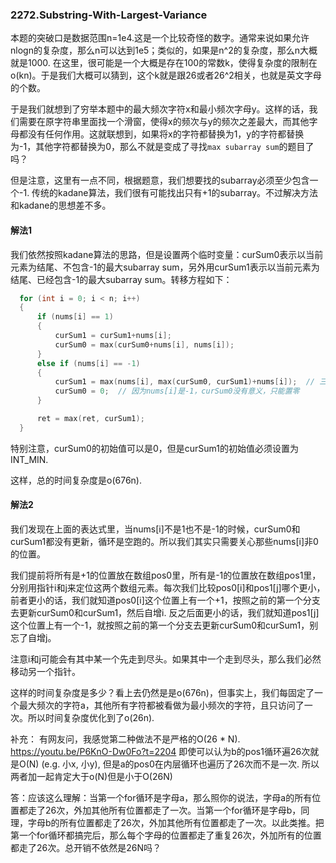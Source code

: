 ### 2272.Substring-With-Largest-Variance

本题的突破口是数据范围n=1e4.这是一个比较奇怪的数字。通常来说如果允许nlogn的复杂度，那么n可以达到1e5；类似的，如果是n^2的复杂度，那么n大概就是1000. 在这里，很可能是一个大概是存在100的常数k，使得复杂度的限制在o(kn)。于是我们大概可以猜到，这个k就是跟26或者26^2相关，也就是英文字母的个数。

于是我们就想到了穷举本题中的最大频次字符x和最小频次字母y。这样的话，我们需要在原字符串里面找一个滑窗，使得x的频次与y的频次之差最大，而其他字母都没有任何作用。这就联想到，如果将x的字符都替换为1，y的字符都替换为-1，其他字符都替换为0，那么不就是变成了寻找```max subarray sum```的题目了吗？

但是注意，这里有一点不同，根据题意，我们想要找的subarray必须至少包含一个-1. 传统的kadane算法，我们很有可能找出只有+1的subarray。不过解决方法和kadane的思想差不多。

#### 解法1
我们依然按照kadane算法的思路，但是设置两个临时变量：curSum0表示以当前元素为结尾、不包含-1的最大subarray sum，另外用curSum1表示以当前元素为结尾、已经包含-1的最大subarray sum。转移方程如下：
```cpp
  for (int i = 0; i < n; i++) 
  {
      if (nums[i] == 1)
      {
          curSum1 = curSum1+nums[i];
          curSum0 = max(curSum0+nums[i], nums[i]);                
      }
      else if (nums[i] == -1)
      {
          curSum1 = max(nums[i], max(curSum0, curSum1)+nums[i]);  // 三种情况可以转移到新的curSum1
          curSum0 = 0;  // 因为nums[i]是-1，curSum0没有意义，只能置零
      }

      ret = max(ret, curSum1);
  }
```
特别注意，curSum0的初始值可以是0，但是curSum1的初始值必须设置为INT_MIN.

这样，总的时间复杂度是o(676n).

#### 解法2
我们发现在上面的表达式里，当nums[i]不是1也不是-1的时候，curSum0和curSum1都没有更新，循环是空跑的。所以我们其实只需要关心那些nums[i]非0的位置。

我们提前将所有是+1的位置放在数组pos0里，所有是-1的位置放在数组pos1里，分别用指针i和j来定位这两个数组元素。每次我们比较pos0[i]和pos1[j]哪个更小，前者更小的话，我们就知道pos0[i]这个位置上有一个+1，按照之前的第一个分支去更新curSum0和curSum1，然后自增i. 反之后面更小的话，我们就知道pos1[j]这个位置上有一个-1，就按照之前的第一个分支去更新curSum0和curSum1，别忘了自增j。

注意i和j可能会有其中某一个先走到尽头。如果其中一个走到尽头，那么我们必然移动另一个指针。

这样的时间复杂度是多少？看上去仍然是是o(676n)，但事实上，我们每固定了一个最大频次的字符a，其他所有字符都被看做为最小频次的字符，且只访问了一次。所以时间复杂度优化到了o(26n).

补充：
有网友问，我感觉第二种做法不是严格的O(26 * N).  https://youtu.be/P6KnO-Dw0Fo?t=2204 即使可以认为b的pos1循环遍26次就是O(N) (e.g. 小x, 小y), 但是a的pos0在内层循环也遍历了26次而不是一次. 所以两者加一起肯定大于o(N)但是小于O(26N)

答：应该这么理解：当第一个for循环是字母a，那么照你的说法，字母a的所有位置都走了26次，外加其他所有位置都走了一次。当第一个for循环是字母b，同理，字母b的所有位置都走了26次，外加其他所有位置都走了一次。以此类推。把第一个for循环都搞完后，那么每个字母的位置都走了重复26次，外加所有的位置都走了26次。总开销不依然是26N吗？





